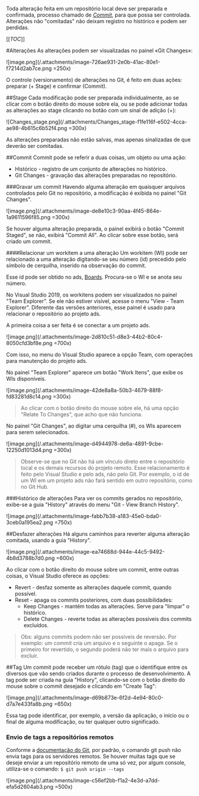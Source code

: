Toda alteração feita em um repositório local deve ser preparada e confirmada, processo chamado de [_Commit_](https://git-scm.com/docs/git-commit), para que possa ser controlada. 
Alterações não "comitadas" não deixam registro no histórico e podem ser perdidas. 

[[_TOC_]]

#Alterações
As alterações podem ser visualizadas no painel «Git Changes»:

![image.png](/.attachments/image-726ae931-2e0b-41ac-80e1-f7214d2ab7ce.png =250x)

O controle (versionamento) de alterações no Git, é feito em duas ações: preparar (+ Stage) e confirmar (Commit).

##Stage
Cada modificação pode ser preparada individualmente, ao se clicar com o botão direito do mouse sobre ela, ou se pode adicionar todas as alterações ao stage clicando no botão com um sinal de adição (+):

![Changes_stage.png](/.attachments/Changes_stage-f1fe116f-e502-4cca-ae98-4b615c6b52f4.png =300x)

As alterações preparadas não estão salvas, mas apenas sinalizadas de que deverão ser comitadas.

##Commit
Commit pode se referir a duas coisas, um objeto ou uma ação:
- Histórico - registro de um conjunto de alterações no histórico.
- Git Changes - gravação das alterações preparadas no repositório.

###Gravar um commit
Havendo alguma alteração em quaisquer arquivos controlados pelo Git no repositório, a modificação é exibida no painel "Git Changes".

![image.png](/.attachments/image-de8e10c3-90aa-4f45-864e-1a9611596f85.png =300x)

Se houver alguma alteração preparada, o painel exibirá o botão "Commit Staged", se não, exibirá "Commit All".
Ao clicar sobre esse botão, será criado um commit.

####Relacionar um workitem a uma alteração
Um workitem (WI) pode ser relacionado a uma alteração digitando-se seu número (id) precedido pelo símbolo de cerquilha, inserido na observação do commit.

Esse id pode ser obtido no ads, [Boards](/Wiki-de-Arquitetura-e-Padrões-do-DTI/Biblioteca/ADS/Recursos-do-Azure-Devops/Boards). Procura-se o WI e se anota seu número.

No Visual Studio 2019, os workitens podem ser visualizados no painel "Team Explorer". Se ele não estiver visível, acesse o menu "View - Team Explorer".
Diferente das versões anteriores, esse painel é usado para relacionar o repositório ao projeto ads.

A primeira coisa a ser feita é se conectar a um projeto ads. 

![image.png](/.attachments/image-2d810c51-d8e3-44b2-80c4-8050cfd3bf8e.png =700x)

Com isso, no menu do Visual Studio aparece a opção Team, com operações para manutenção do projeto ads.

No painel "Team Explorer" aparece um botão "Work Itens", que exibe os WIs disponíveis.

![image.png](/.attachments/image-42de8a8a-50b3-4679-88f8-fd83281d8c14.png =300x)

> Ao clicar com o botão direito do mouse sobre ele, há uma opção "Relate To Changes", que acho que não funciona.

No painel "Git Changes", ao digitar uma cerquilha (#), os WIs aparecem para serem selecionados.

![image.png](/.attachments/image-d4944978-de6a-4891-9cbe-12250d1013d4.png =300x)

>Observe-se que no Git não há um vínculo direto entre o repositório local e os demais recursos do projeto remoto.
Esse relacionamento é feito pelo Visual Studio e pelo ads, não pelo Git. Por exemplo, o id de um WI em um projeto ads não fará sentido em outro repositório, como no Git Hub.

###Histórico de alterações
Para ver os commits gerados no repositório, exibe-se a guia "History" através do menu "Git - View Branch History".

![image.png](/.attachments/image-fabb7b38-a183-45e0-bda0-3ceb0a195ea2.png =750x)

##Desfazer alterações
Há alguns caminhos para reverter alguma alteração comitada, usando a guia "History".

![image.png](/.attachments/image-ea74688d-944e-44c5-9492-4b8d3788b7d0.png =600x)

Ao clicar com o botão direito do mouse sobre um commit, entre outras coisas, o Visual Studio oferece as opções:
- Revert - desfaz somente as alterações daquele commit, quando possível.
- Reset - apaga os commits posteriores, com duas possibilidades:
  - Keep Changes - mantém todas as alterações. Serve para "limpar" o histórico.
  - Delete Changes - reverte todas as alterações possíveis dos commits excluídos.

>Obs: alguns commits podem não ser possíveis de reversão. 
Por exemplo: um commit cria um arquivo e o seguinte o apaga. 
Se o primeiro for revertido, o segundo poderá não ter mais o arquivo para excluir.

##Tag
Um commit pode receber um rótulo (tag) que o identifique entre os diversos que vão sendo criados durante o processo de desenvolvimento.
A tag pode ser criada na guia "History", clicando-se com o botão direito do mouse sobre o commit desejado e clicando em "Create Tag":

![image.png](/.attachments/image-d69b873e-6f2d-4e94-80c0-d7a7e433fa8b.png =650x)

Essa tag pode identificar, por exemplo, a versão da aplicação, o início ou o final de alguma modificação, ou ter qualquer outro significado.

### Envio de tags a repositórios remotos
Conforme a [documentação do Git](https://git-scm.com/book/en/v2/Git-Basics-Tagging), por padrão, o comando git push não envia tags para os servidores remotos.
Se houver muitas tags que se deseje enviar a um repositório remoto de uma só vez, por algum console, utiliza-se o comando:
`$ git push origin --tags`

![image.png](/.attachments/image-c56ef2bb-f1a2-4e3d-a7dd-efa5d2604ab3.png =500x)

